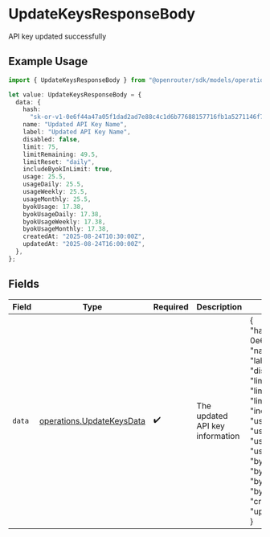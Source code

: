 # UpdateKeysResponseBody

API key updated successfully

## Example Usage

```typescript
import { UpdateKeysResponseBody } from "@openrouter/sdk/models/operations";

let value: UpdateKeysResponseBody = {
  data: {
    hash:
      "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",
    name: "Updated API Key Name",
    label: "Updated API Key Name",
    disabled: false,
    limit: 75,
    limitRemaining: 49.5,
    limitReset: "daily",
    includeByokInLimit: true,
    usage: 25.5,
    usageDaily: 25.5,
    usageWeekly: 25.5,
    usageMonthly: 25.5,
    byokUsage: 17.38,
    byokUsageDaily: 17.38,
    byokUsageWeekly: 17.38,
    byokUsageMonthly: 17.38,
    createdAt: "2025-08-24T10:30:00Z",
    updatedAt: "2025-08-24T16:00:00Z",
  },
};
```

## Fields

| Field                                                                                                                                                                                                                                                                                                                                                                                                                                                                                                                                         | Type                                                                                                                                                                                                                                                                                                                                                                                                                                                                                                                                          | Required                                                                                                                                                                                                                                                                                                                                                                                                                                                                                                                                      | Description                                                                                                                                                                                                                                                                                                                                                                                                                                                                                                                                   | Example                                                                                                                                                                                                                                                                                                                                                                                                                                                                                                                                       |
| --------------------------------------------------------------------------------------------------------------------------------------------------------------------------------------------------------------------------------------------------------------------------------------------------------------------------------------------------------------------------------------------------------------------------------------------------------------------------------------------------------------------------------------------- | --------------------------------------------------------------------------------------------------------------------------------------------------------------------------------------------------------------------------------------------------------------------------------------------------------------------------------------------------------------------------------------------------------------------------------------------------------------------------------------------------------------------------------------------- | --------------------------------------------------------------------------------------------------------------------------------------------------------------------------------------------------------------------------------------------------------------------------------------------------------------------------------------------------------------------------------------------------------------------------------------------------------------------------------------------------------------------------------------------- | --------------------------------------------------------------------------------------------------------------------------------------------------------------------------------------------------------------------------------------------------------------------------------------------------------------------------------------------------------------------------------------------------------------------------------------------------------------------------------------------------------------------------------------------- | --------------------------------------------------------------------------------------------------------------------------------------------------------------------------------------------------------------------------------------------------------------------------------------------------------------------------------------------------------------------------------------------------------------------------------------------------------------------------------------------------------------------------------------------- |
| `data`                                                                                                                                                                                                                                                                                                                                                                                                                                                                                                                                        | [operations.UpdateKeysData](../../models/operations/updatekeysdata.md)                                                                                                                                                                                                                                                                                                                                                                                                                                                                        | :heavy_check_mark:                                                                                                                                                                                                                                                                                                                                                                                                                                                                                                                            | The updated API key information                                                                                                                                                                                                                                                                                                                                                                                                                                                                                                               | {<br/>"hash": "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",<br/>"name": "My Production Key",<br/>"label": "Production API Key",<br/>"disabled": false,<br/>"limit": 100,<br/>"limit_remaining": 74.5,<br/>"limit_reset": "monthly",<br/>"include_byok_in_limit": false,<br/>"usage": 25.5,<br/>"usage_daily": 25.5,<br/>"usage_weekly": 25.5,<br/>"usage_monthly": 25.5,<br/>"byok_usage": 17.38,<br/>"byok_usage_daily": 17.38,<br/>"byok_usage_weekly": 17.38,<br/>"byok_usage_monthly": 17.38,<br/>"created_at": "2025-08-24T10:30:00Z",<br/>"updated_at": "2025-08-24T15:45:00Z"<br/>} |